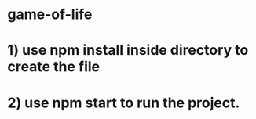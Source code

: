 # game-of-life
# 1) use npm install inside directory to create the file
# 2) use npm start to run the project.
